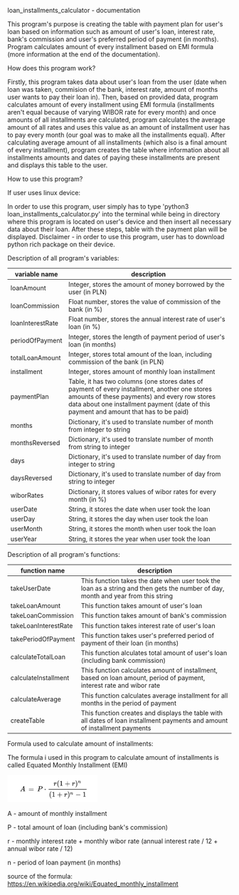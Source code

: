 loan_installments_calculator - documentation

This program's purpose is creating the table with payment plan for user's loan based on information such as amount of user's loan, interest rate, bank's commission and user's preferred period of payment (in months). Program calculates amount of every installment based on EMI formula (more information at the end of the documentation).

How does this program work?

Firstly, this program takes data about user's loan from the user (date when loan was taken, commision of the bank, interest rate, amount of months user wants to pay their loan in). Then, based on provided data, program calculates amount of every installment using EMI formula (installments aren't equal because of varying WIBOR rate for every month) and once amounts of all installments are calculated, program calculates the average amount of all rates and uses this value as an amount of installment user has to pay every month (our goal was to make all the installments equal). After calculating average amount of all installments (which also is a final amount of every installment), program creates the table where information about all installments amounts and dates of paying these installments are present and displays this table to the user.

How to use this program?

If user uses linux device:

In order to use this program, user simply has to type 'python3 loan_installments_calculator.py' into the terminal while being in directory where this program is located on user's device and then insert all necessary data about their loan. After these steps, table with the payment plan will be displayed. Disclaimer - in order to use this program, user has to download python rich package on their device.

Description of all program's variables:

| variable name | description |
| ------------- | ----------- |
| loanAmount | Integer, stores the amount of money borrowed by the user (in PLN) |
| loanCommission | Float number, stores the value of commission of the bank (in %) |
| loanInterestRate| Float number, stores the annual interest rate of user's loan (in %) |
| periodOfPayment | Integer, stores the length of payment period of user's loan (in months) |
| totalLoanAmount | Integer, stores total amount of the loan, including commission of the bank (in PLN)|
| installment | Integer, stores amount of monthly loan installment |
| paymentPlan | Table, it has two columns (one stores dates of payment of every installment, another one stores amounts of these payments) and every row stores data about one installment payment (date of this payment and amount that has to be paid) |
| months | Dictionary, it's used to translate number of month from integer to string |
| monthsReversed | Dictionary, it's used to translate number of month from string to integer |
| days | Dictionary, it's used to translate number of day from integer to string |
| daysReversed | Dictionary, it's used to translate number of day from string to integer |
| wiborRates | Dictionary, it stores values of wibor rates for every month (in %) |
| userDate | String, it stores the date when user took the loan |
| userDay | String, it stores the day when user took the loan |
| userMonth | String, it stores the month when user took the loan |
| userYear | String, it stores the year when user took the loan |


Description of all program's functions:


| function name | description |
| ------------- | ----------- |
| takeUserDate | This function takes the date when user took the loan as a string and then gets the number of day, month and year from this string |
| takeLoanAmount | This function takes amount of user's loan |
| takeLoanCommission | This function takes amount of bank's commission |
| takeLoanInterestRate | This function takes interest rate of user's loan |
| takePeriodOfPayment | This function takes user's preferred period of payment of their loan (in months) |
| calculateTotalLoan | This function alculates total amount of user's loan (including bank commission) |
| calculateInstallment | This function calculates amount of installment, based on loan amount, period of payment, interest rate and wibor rate |
| calculateAverage | This function calculates average installment for all months in the period of payment |
| createTable | This function creates and displays the table with all dates of loan installment payments and amount of installment payments |


Formula used to calculate amount of installments:


The formula i used in this program to calculate amount of installments is called Equated Monthly Installment (EMI)


![image info](./formula/installmentFormula.png)


A - amount of monthly installment


P - total amount of loan (including bank's commission)


r - monthly interest rate + monthly wibor rate (annual interest rate / 12 + annual wibor rate / 12)


n - period of loan payment (in months)


source of the formula: https://en.wikipedia.org/wiki/Equated_monthly_installment
